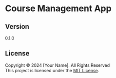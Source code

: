 # Course Management App

## Version
0.1.0

## License

Copyright &copy; 2024 [Your Name]. All Rights Reserved <br>
This project is licensed under the [MIT License](LICENSE.txt).
